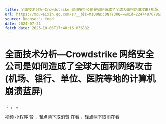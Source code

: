```yaml
---
title: 全面技术分析—Crowdstrike 网络安全公司是如何造成了全球大面积网络攻击(机场、银行、单位、医院等地的计算机崩溃蓝屏)
url: https://mp.weixin.qq.com/s?__biz=MzU0NDc0NTY3OQ==&mid=2247487678&idx=1&sn=c39e7487b0d88d874e5aaf0bdadf2b00
source: Doonsec's feed
date: 2024-07-21
fetch_date: 2025-10-06T17:40:16.836882
---
```


# 全面技术分析—Crowdstrike 网络安全公司是如何造成了全球大面积网络攻击(机场、银行、单位、医院等地的计算机崩溃蓝屏)

：
，
。

视频
小程序
赞
，轻点两下取消赞
在看
，轻点两下取消在看